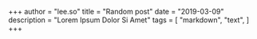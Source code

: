 +++
author = "lee.so"
title = "Random post"
date = "2019-03-09"
description = "Lorem Ipsum Dolor Si Amet"
tags = [
    "markdown",
    "text",
]
+++

